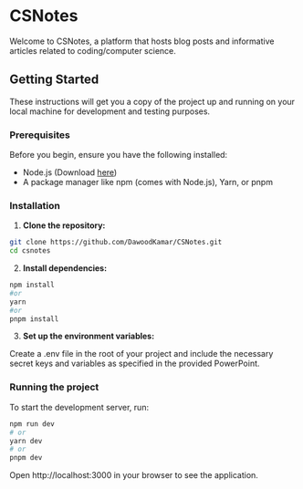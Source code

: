 # CSNotes

Welcome to CSNotes, a platform that hosts blog posts and informative articles related to coding/computer science.

## Getting Started

These instructions will get you a copy of the project up and running on your local machine for development and testing purposes.

### Prerequisites

Before you begin, ensure you have the following installed:

- Node.js (Download [here](https://nodejs.org/))
- A package manager like npm (comes with Node.js), Yarn, or pnpm

### Installation

1. **Clone the repository:**

```bash
git clone https://github.com/DawoodKamar/CSNotes.git
cd csnotes
```

2. **Install dependencies:**

```bash
npm install
#or
yarn
#or
pnpm install
```

3. **Set up the environment variables:**

Create a .env file in the root of your project and include the necessary secret keys and variables as specified in the provided PowerPoint.

### Running the project

To start the development server, run:

```bash
npm run dev
# or
yarn dev
# or
pnpm dev
```

Open http://localhost:3000 in your browser to see the application.
